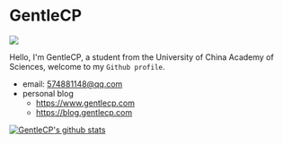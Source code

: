 # GentleCP

![](https://komarev.com/ghpvc/?username=GentleCP&color=yellowgreen)

Hello, I'm GentleCP, a student from the University of China Academy of Sciences, welcome to my `Github profile`. 

- email: 574881148@qq.com
- personal blog
    - https://www.gentlecp.com
    - https://blog.gentlecp.com

[![GentleCP's github stats](https://github-readme-stats.vercel.app/api?username=GentleCP&show_icons=true&theme=tokyonight)](https://github.com/anuraghazra/github-readme-stats)


